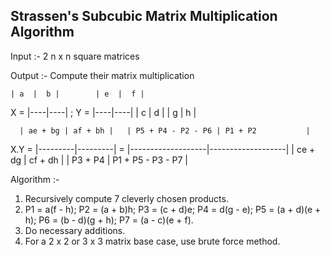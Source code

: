 ## Strassen's Subcubic Matrix Multiplication Algorithm

Input :- 2 n x n square matrices

Output :- Compute their matrix multiplication

    | a  |  b |        | e  |  f |
X =	|----|----| ;  Y = |----|----|
    | c  |  d |        | g  |  h |
	
	  | ae + bg | af + bh |   | P5 + P4 - P2 - P6 | P1 + P2           |
X.Y = |---------|---------| = |-------------------|-------------------|
      | ce + dg | cf + dh |   | P3 + P4           | P1 + P5 - P3 - P7 |

Algorithm :- 

1. Recursively compute 7 cleverly chosen products.
2. P1 = a(f - h); P2 = (a + b)h; P3 = (c + d)e; P4 = d(g - e); P5 = (a + d)(e + h); P6 = (b - d)(g + h); P7 = (a - c)(e + f).
3. Do necessary additions.
4. For a 2 x 2 or 3 x 3 matrix base case, use brute force method. 
